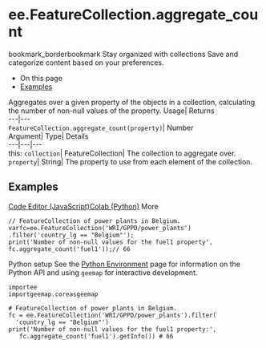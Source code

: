  
#  ee.FeatureCollection.aggregate_count 
bookmark_borderbookmark Stay organized with collections  Save and categorize content based on your preferences. 
  * On this page
  * [Examples](https://developers.google.com/earth-engine/apidocs/ee-featurecollection-aggregate_count#examples)


Aggregates over a given property of the objects in a collection, calculating the number of non-null values of the property. 
Usage| Returns  
---|---  
`FeatureCollection.aggregate_count(property)`| Number  
Argument| Type| Details  
---|---|---  
this: `collection`| FeatureCollection| The collection to aggregate over.  
`property`| String| The property to use from each element of the collection.  
## Examples
[Code Editor (JavaScript)](https://developers.google.com/earth-engine/apidocs/ee-featurecollection-aggregate_count#code-editor-javascript-sample)[Colab (Python)](https://developers.google.com/earth-engine/apidocs/ee-featurecollection-aggregate_count#colab-python-sample) More
```
// FeatureCollection of power plants in Belgium.
varfc=ee.FeatureCollection('WRI/GPPD/power_plants')
.filter('country_lg == "Belgium"');
print('Number of non-null values for the fuel1 property',
fc.aggregate_count('fuel1'));// 66
```
Python setup
See the [ Python Environment](https://developers.google.com/earth-engine/guides/python_install) page for information on the Python API and using `geemap` for interactive development.
```
importee
importgeemap.coreasgeemap
```
```
# FeatureCollection of power plants in Belgium.
fc = ee.FeatureCollection('WRI/GPPD/power_plants').filter(
  'country_lg == "Belgium"')
print('Number of non-null values for the fuel1 property:',
   fc.aggregate_count('fuel1').getInfo()) # 66
```

